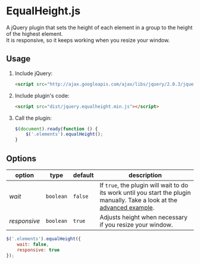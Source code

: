 EqualHeight.js
==============

A jQuery plugin that sets the height of each element in a group to the height of the highest element.  
It is responsive, so it keeps working when you resize your window.

## Usage

1. Include jQuery:

    ```html
    <script src="http://ajax.googleapis.com/ajax/libs/jquery/2.0.3/jquery.min.js"></script>
    ```

2. Include plugin's code:

    ```html
    <script src="dist/jquery.equalheight.min.js"></script>
    ```

3. Call the plugin:

    ```javascript
    $(document).ready(function () {
        $('.elements').equalHeight();
    }
    ```

## Options

| option | type | default | description |
| ------ | ---- | ------- | ----------- |
| *wait* | `boolean` | `false` | If `true`, the plugin will wait to do its work until you start the plugin manually. Take a look at the [advanced example](https://github.com/JorenVanHee/EqualHeight.js/blob/master/demo/advanced.html). |
| *responsive* | `boolean` | `true` | Adjusts height when necessary if you resize your window. |

```javascript
$('.elements').equalHeight({
    wait: false,
    responsive: true
});
```

